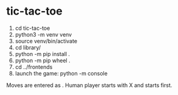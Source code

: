 # tic-tac-toe

1) cd tic-tac-toe
2) python3 -m venv venv
3) source venv/bin/activate
4) cd library/
5) python -m pip install .
6) python -m pip wheel .
7) cd ../frontends
8) launch the game: python -m console

Moves are entered as <Column><Row>. Human player starts with X and starts first.